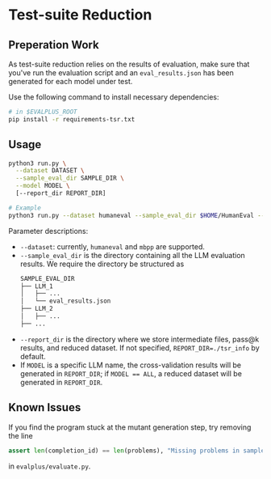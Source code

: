 # Test-suite Reduction

## Preperation Work

As test-suite reduction relies on the results of evaluation, make sure that you've run the evaluation script and an `eval_results.json` has been generated for each model under test.

Use the following command to install necessary dependencies:

```bash
# in $EVALPLUS_ROOT
pip install -r requirements-tsr.txt
```

## Usage

```bash
python3 run.py \
  --dataset DATASET \
  --sample_eval_dir SAMPLE_DIR \
  --model MODEL \
  [--report_dir REPORT_DIR]

# Example
python3 run.py --dataset humaneval --sample_eval_dir $HOME/HumanEval --model ALL
```

Parameter descriptions:
* `--dataset`: currently, `humaneval` and `mbpp` are supported.
* `--sample_eval_dir` is the directory containing all the LLM evaluation results. We require the directory be structured as
    ```bash
    SAMPLE_EVAL_DIR
    ├── LLM_1
    │   ├── ...
    │   └── eval_results.json
    ├── LLM_2
    │   ├── ...
    ├── ...
    ```
* `--report_dir` is the directory where we store intermediate files, pass@k results, and reduced dataset. If not specified, `REPORT_DIR=./tsr_info` by default.
* If `MODEL` is a specific LLM name, the cross-validation results will be generated in `REPORT_DIR`; if `MODEL == ALL`, a reduced dataset will be generated in `REPORT_DIR`.

## Known Issues

If you find the program stuck at the mutant generation step, try removing the line
```python
assert len(completion_id) == len(problems), "Missing problems in samples"
```
in `evalplus/evaluate.py`.
